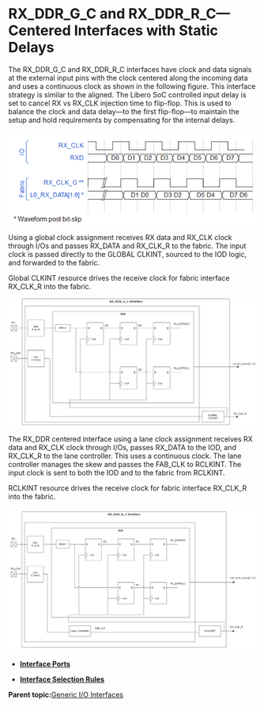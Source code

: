 # RX\_DDR\_G\_C and RX\_DDR\_R\_C—Centered Interfaces with Static Delays

The RX\_DDR\_G\_C and RX\_DDR\_R\_C interfaces have clock and data signals at the external input pins with the clock centered along the incoming data and uses a continuous clock as shown in the following figure. This interface strategy is similar to the aligned. The Libero SoC controlled input delay is set to cancel RX vs RX\_CLK injection time to flip-flop. This is used to balance the clock and data delay—to the first flip-flop—to maintain the setup and hold requirements by compensating for the internal delays.

![](GUID-5037E45E-1462-4F81-9B0B-3156700E695C-low.png "Centered Data and Clock Waveform")

Using a global clock assignment receives RX data and RX\_CLK clock through I/Os and passes RX\_DATA and RX\_CLK\_R to the fabric. The input clock is passed directly to the GLOBAL CLKINT, sourced to the IOD logic, and forwarded to the fabric.

Global CLKINT resource drives the receive clock for fabric interface RX\_CLK\_R into the fabric.

![](GUID-B41DD12F-BB42-49B8-B038-A48B27FD257D-low.png "RX_DDRX1 Centered Interface Using Global Clock")

The RX\_DDR centered interface using a lane clock assignment receives RX data and RX\_CLK clock through I/Os, passes RX\_DATA to the IOD, and RX\_CLK\_R to the lane controller. This uses a continuous clock. The lane controller manages the skew and passes the FAB\_CLK to RCLKINT. The input clock is sent to both the IOD and to the fabric from RCLKINT.

RCLKINT resource drives the receive clock for fabric interface RX\_CLK\_R into the fabric.

![](GUID-05D7E905-88E0-46EC-ADD3-CFFDB62D30AF-low.png "RX_DDRX1 Centered Interface Using Regional Clock")

-   **[Interface Ports](GUID-99D64028-19A5-4244-ADED-CDE3D1066C3B.md)**  

-   **[Interface Selection Rules](GUID-DF812732-FB51-4F1C-B73D-E3F2FC0374C8.md)**  


**Parent topic:**[Generic I/O Interfaces](GUID-A63099D1-2595-43B7-B69C-1ABB1F7E412A.md)

